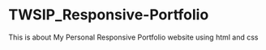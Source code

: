 # TWSIP_Responsive-Portfolio
This is about My Personal Responsive Portfolio website using html and css
